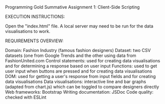 Programming Gold Summative Assignment 1: Client-Side Scripting


EXECUTION INSTRUCTIONS: 

Open the "index.html" file. 
A local server may need to be run for the data visualisations to work.



REQUIREMENTS OVERVIEW:

Domain: Fashion Industry (famous fashion designers)
Dataset: two CSV datasets (one from Google Trends and the other using data from FashionUnited.com
Control statements: used for creating data visualisations and for determining a response based on user input
Functions: used to get user input when buttons are pressed and for creating data visualisations
DOM: used for getting a user's response from input fields and for creating data visualisations
Data visualisations: interactive line and bar graphs (adapted from chart.js) which can be toggled to compare designers directly 
Web frameworks: Bootstrap
Writing documentation: JSDoc
Code quality: checked with ESLint
